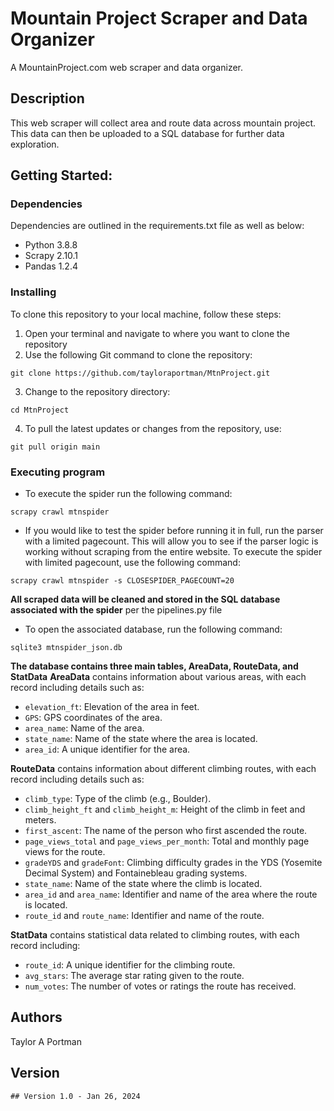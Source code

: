 
# Mountain Project Scraper and Data Organizer

A MountainProject.com web scraper and data organizer.

## Description

This web scraper will collect area and route data across mountain project. This data can then be uploaded to a SQL database for further data exploration. 

## Getting Started:
### Dependencies

Dependencies are outlined in the requirements.txt file as well as below:
* Python 3.8.8 
* Scrapy 2.10.1 
* Pandas 1.2.4

### Installing
To clone this repository to your local machine, follow these steps:
1. Open your terminal and navigate to where you want to clone the repository
2. Use the following Git command to clone the repository:
```
git clone https://github.com/tayloraportman/MtnProject.git
```
3. Change to the repository directory:
```
cd MtnProject
```
4. To pull the latest updates or changes from the repository, use:
```
git pull origin main
```
### Executing program
* To execute the spider run the following command:
```
scrapy crawl mtnspider 

```
* If you would like to test the spider before running it in full, run the parser with a limited pagecount. This will allow you to see if the parser logic is working without scraping from the entire website. 
To execute the spider with limited pagecount, use the following command:
```
scrapy crawl mtnspider -s CLOSESPIDER_PAGECOUNT=20

```
**All scraped data will be cleaned and stored in the SQL database associated with the spider** 
per the pipelines.py file

* To open the associated database, run the following command:
```
sqlite3 mtnspider_json.db
```
**The database contains three main tables, AreaData, RouteData, and StatData**
**AreaData** contains information about various areas, with each record including details such as:

- `elevation_ft`: Elevation of the area in feet.
- `GPS`: GPS coordinates of the area.
- `area_name`: Name of the area.
- `state_name`: Name of the state where the area is located.
- `area_id`: A unique identifier for the area.

**RouteData** contains information about different climbing routes, with each record including details such as:

- `climb_type`: Type of the climb (e.g., Boulder).
- `climb_height_ft` and `climb_height_m`: Height of the climb in feet and meters.
- `first_ascent`: The name of the person who first ascended the route.
- `page_views_total` and `page_views_per_month`: Total and monthly page views for the route.
- `gradeYDS` and `gradeFont`: Climbing difficulty grades in the YDS (Yosemite Decimal System) and Fontainebleau grading systems.
- `state_name`: Name of the state where the climb is located.
- `area_id` and `area_name`: Identifier and name of the area where the route is located.
- `route_id` and `route_name`: Identifier and name of the route.

**StatData** contains statistical data related to climbing routes, with each record including:

- `route_id`: A unique identifier for the climbing route.
- `avg_stars`: The average star rating given to the route.
- `num_votes`: The number of votes or ratings the route has received.


## Authors

Taylor A Portman

## Version

    ## Version 1.0 - Jan 26, 2024



